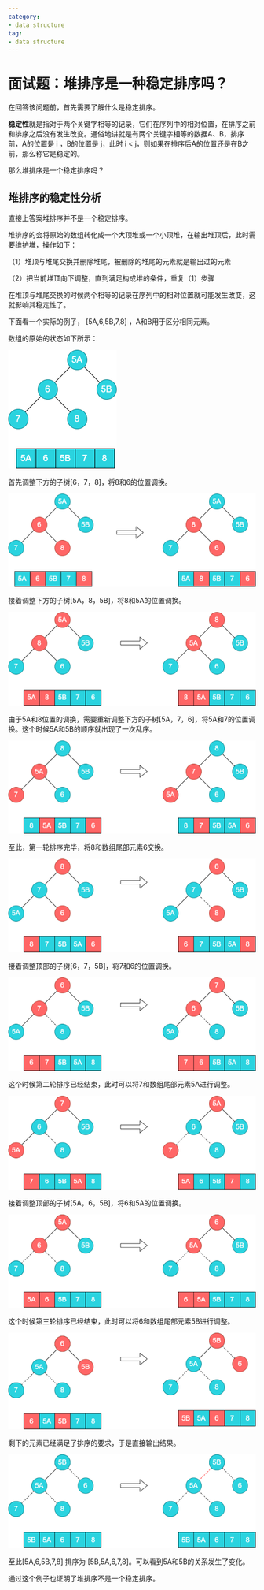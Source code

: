 ```yaml
---
category: 
- data structure
tag:
- data structure
---
```



# 面试题：堆排序是一种稳定排序吗？

在回答该问题前，首先需要了解什么是稳定排序。

**稳定性**就是指对于两个关键字相等的记录，它们在序列中的相对位置，在排序之前和排序之后没有发生改变。通俗地讲就是有两个关键字相等的数据A、B，排序前，A的位置是 i ，B的位置是 j，此时 i < j，则如果在排序后A的位置还是在B之前，那么称它是稳定的。

那么堆排序是一个稳定排序吗？

## 堆排序的稳定性分析

直接上答案堆排序并不是一个稳定排序。

堆排序的会将原始的数组转化成一个大顶堆或一个小顶堆，在输出堆顶后，此时需要维护堆，操作如下：

（1）堆顶与堆尾交换并删除堆尾，被删除的堆尾的元素就是输出过的元素

（2）把当前堆顶向下调整，直到满足构成堆的条件，重复（1）步骤

在堆顶与堆尾交换的时候两个相等的记录在序列中的相对位置就可能发生改变，这就影响其稳定性了。

下面看一个实际的例子， [5A,6,5B,7,8] ，A和B用于区分相同元素。

数组的原始的状态如下所示：

![heapsort-stable1](https://raw.githubusercontent.com/zgjsxx/static-img-repo/main/blog/datastructure_algorithm/heapsort-stable/heapsort-stable1.png)


首先调整下方的子树[6，7，8]，将8和6的位置调换。

![heapsort-stable2](https://raw.githubusercontent.com/zgjsxx/static-img-repo/main/blog/datastructure_algorithm/heapsort-stable/heapsort-stable2.png)

接着调整下方的子树[5A，8，5B]，将8和5A的位置调换。

![heapsort-stable3](https://raw.githubusercontent.com/zgjsxx/static-img-repo/main/blog/datastructure_algorithm/heapsort-stable/heapsort-stable3.png)

由于5A和8位置的调换，需要重新调整下方的子树[5A，7，6]，将5A和7的位置调换。这个时候5A和5B的顺序就出现了一次乱序。

![heapsort-stable4](https://raw.githubusercontent.com/zgjsxx/static-img-repo/main/blog/datastructure_algorithm/heapsort-stable/heapsort-stable4.png)

至此，第一轮排序完毕，将8和数组尾部元素6交换。

![heapsort-stable5](https://raw.githubusercontent.com/zgjsxx/static-img-repo/main/blog/datastructure_algorithm/heapsort-stable/heapsort-stable5.png)

接着调整顶部的子树[6，7，5B]，将7和6的位置调换。

![heapsort-stable6](https://raw.githubusercontent.com/zgjsxx/static-img-repo/main/blog/datastructure_algorithm/heapsort-stable/heapsort-stable6.png)

这个时候第二轮排序已经结束，此时可以将7和数组尾部元素5A进行调整。

![heapsort-stable7](https://raw.githubusercontent.com/zgjsxx/static-img-repo/main/blog/datastructure_algorithm/heapsort-stable/heapsort-stable7.png)

接着调整顶部的子树[5A，6，5B]，将6和5A的位置调换。

![heapsort-stable8](https://raw.githubusercontent.com/zgjsxx/static-img-repo/main/blog/datastructure_algorithm/heapsort-stable/heapsort-stable8.png)

这个时候第三轮排序已经结束，此时可以将6和数组尾部元素5B进行调整。

![heapsort-stable9](https://raw.githubusercontent.com/zgjsxx/static-img-repo/main/blog/datastructure_algorithm/heapsort-stable/heapsort-stable9.png)

剩下的元素已经满足了排序的要求，于是直接输出结果。

![heapsort-stable10](https://raw.githubusercontent.com/zgjsxx/static-img-repo/main/blog/datastructure_algorithm/heapsort-stable/heapsort-stable10.png)



至此[5A,6,5B,7,8]  排序为 [5B,5A,6,7,8]。可以看到5A和5B的关系发生了变化。

通过这个例子也证明了堆排序不是一个稳定排序。